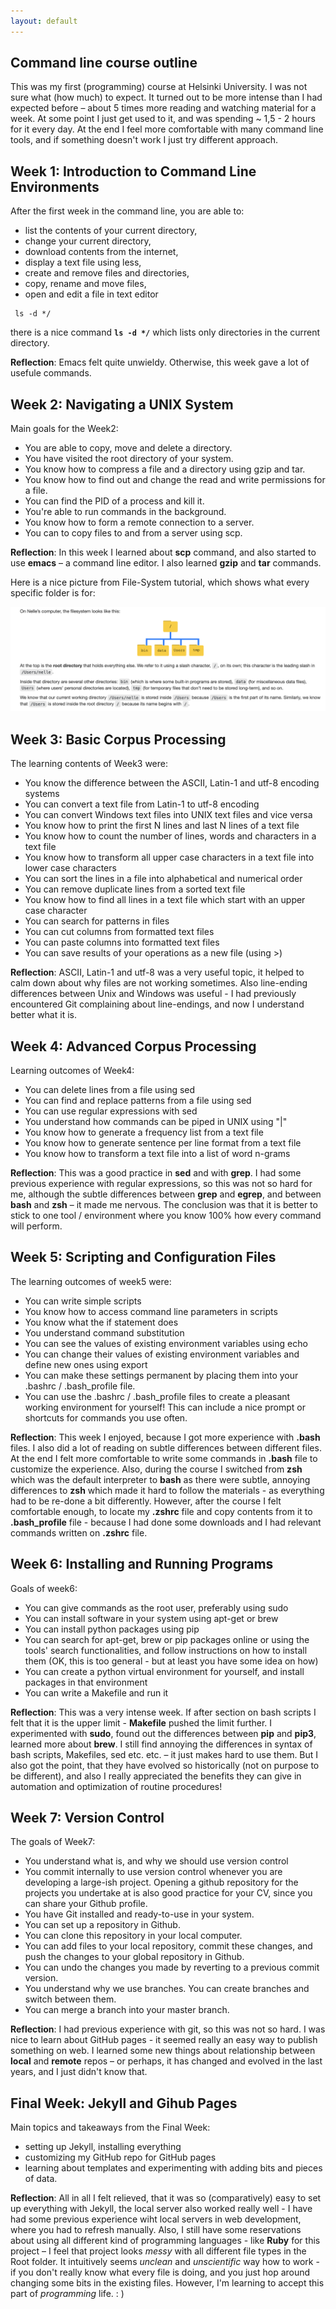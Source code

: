 ```yaml
---
layout: default
---
```


## Command line course outline

This was my first (programming) course at Helsinki University. I was not sure what (how much) to expect. It turned out to be more intense than I had expected before – about 5 times more reading and watching material for a week. At some point I just get used to it, and was spending ~ 1,5 - 2 hours for it every day. At the end I feel more comfortable with many command line tools, and if something doesn't work I just try different approach.


## Week 1: Introduction to Command Line Environments

After the first week in the command line, you are able to:
+ list the contents of your current directory,
+ change your current directory, 
+ download contents from the internet, 
+ display a text file using less,
+ create and remove files and directories,
+ copy, rename and move files,
+ open and edit a file in text editor

```
 ls -d */
```

there is a nice command **`ls -d */`** which lists only directories in the current directory.

**Reflection**: Emacs felt quite unwieldy. Otherwise, this week gave a lot of usefule commands.

## Week 2: Navigating a UNIX System

Main goals for the Week2:
+ You are able to copy, move and delete a directory.
+ You have visited the root directory of your system. 
+ You know how to compress a file and a directory using gzip and tar.
+ You know how to find out and change the read and write permissions for a file.
+ You can find the PID of a process and kill it.
+ You're able to run commands in the background.
+ You know how to form a remote connection to a server.
+ You can to copy files to and from a server using scp.

**Reflection**: In this week I learned about **scp** command, and also started to use **emacs** – a command line editor. I also learned **gzip** and **tar** commands.

Here is a nice picture from File-System tutorial, which shows what every specific folder is for:

![ alt there should be a picture of File-System][logo]

<!-- [logo]: https://github.com/adam-p/markdown-here/raw/master/src/common/images/icon48.png "Logo Title Text 2" -->

[logo]: https://github.com/haraldsDev/haraldsDev.github.io/blob/master/assets/img/File-System-Picture.png "A picture of File System on Unix"

<!-- [logo]: /Users/Haralds/src/cmd-website/haraldsDev.github.io/assets/img/File-System-Picture.png "A picture of File System on Unix" -->

<!-- /Users/Haralds/src/cmd-website/haraldsDev.github.io/cmdline_course.md -->



## Week 3: Basic Corpus Processing

The learning contents of Week3 were:

+ You know the difference between the ASCII, Latin-1 and utf-8 encoding systems
+ You can convert a text file from Latin-1 to utf-8 encoding
+ You can convert Windows text files into UNIX text files and vice versa
+ You know how to print the first N lines and last N lines of a text file
+ You know how to count the number of lines, words and characters in a text file
+ You know how to transform all upper case characters in a text file into lower case characters
+ You can sort the lines in a file into alphabetical and numerical order
+ You can remove duplicate lines from a sorted text file
+ You know how to find all lines in a text file which start with an upper case character
+ You can search for patterns in files
+ You can cut columns from formatted text files
+ You can paste columns into formatted text files
+ You can save results of your operations as a new file (using >)

**Reflection**: ASCII, Latin-1 and utf-8 was a very useful topic, it helped to calm down about why files are not working sometimes. Also line-ending differences between Unix and Windows was useful - I had previously encountered Git complaining about line-endings, and now I understand better what it is.


## Week 4: Advanced Corpus Processing

Learning outcomes of Week4:

+ You can delete lines from a file using sed
+ You can find and replace patterns from a file using sed
+ You can use regular expressions with sed
+ You understand how commands can be piped in UNIX using "|"
+ You know how to generate a frequency list from a text file
+ You know how to generate sentence per line format from a text file
+ You know how to transform a text file into a list of word n-grams

**Reflection**: This was a good practice in **sed** and with **grep**. I had some previous experience with regular expressions, so this was not so hard for me, although the subtle differences between **grep** and **egrep**, and between **bash** and **zsh** – it made me nervous. The conclusion was that it is better to stick to one tool / environment where you know 100% how every command will perform.


## Week 5: Scripting and Configuration Files

The learning outcomes of week5 were:

+ You can write simple scripts
+ You know how to access command line parameters in scripts
+ You know what the if statement does
+ You understand command substitution
+ You can see the values of existing environment variables using echo
+ You can change their values of existing environment variables and define new ones using export
+ You can make these settings permanent by placing them into your .bashrc / .bash_profile file.
+ You can use the .bashrc / .bash_profile files to create a pleasant working environment for yourself! This can include a nice prompt or shortcuts for commands you use often.

**Reflection**: This week I enjoyed, because I got more experience with **.bash** files. I also did a lot of reading on subtle differences between different files. At the end I felt more comfortable to write some commands in **.bash** file to customize the experience. Also, during the course I switched from **zsh** which was the default interpreter to **bash** as there were subtle, annoying differences to **zsh** which made it hard to follow the materials - as everything had to be re-done a bit differently.
However, after the course I felt comfortable enough, to locate my **.zshrc** file and copy contents from it to **.bash_profile** file - because I had done some downloads and I had relevant commands written on **.zshrc** file.



## Week 6: Installing and Running Programs

Goals of week6:

+ You can give commands as the root user, preferably using sudo
+ You can install software in your system using apt-get or brew
+ You can install python packages using pip
+ You can search for apt-get, brew or pip packages online or using the tools' search functionalities, and follow instructions on how to install them (OK, this is too general - but at least you have some idea on how)
+ You can create a python virtual environment for yourself, and install packages in that environment
+ You can write a Makefile and run it

**Reflection**: This was a very intense week. If after section on bash scripts I felt that it is the upper limit - **Makefile** pushed the limit further. I experimented with **sudo**, found out the differences between **pip** and **pip3**, learned more about **brew**. I still find annoying the differences in syntax of bash scripts, Makefiles, sed etc. etc. – it just makes hard to use them. But I also got the point, that they have evolved so historically (not on purpose to be different), and also I really appreciated the benefits they can give in automation and optimization of routine procedures!


## Week 7: Version Control

The goals of Week7:

+ You understand what is, and why we should use version control
+ You commit internally to use version control whenever you are developing a large-ish project. Opening a github repository for the projects you undertake at is also good practice for your CV, since you can share your Github profile.
+ You have Git installed and ready-to-use in your system.
+ You can set up a repository in Github.
+ You can clone this repository in your local computer.
+ You can add files to your local repository, commit these changes, and push the changes to your global repository in Github.
+ You can undo the changes you made by reverting to a previous commit version.
+ You understand why we use branches. You can create branches and switch between them.
+ You can merge a branch into your master branch.

**Reflection**: I had previous experience with git, so this was not so hard. I was nice to learn about GitHub pages - it seemed really an easy way to publish something on web. I learned some new things about relationship between **local** and **remote** repos – or perhaps, it has changed and evolved in the last years, and I just didn't know that.


## Final Week: Jekyll and Gihub Pages

Main topics and takeaways from the Final Week:

+ setting up Jekyll, installing everything
+ customizing my GitHub repo for GitHub pages
+ learning about templates and experimenting with adding bits and pieces of data.

**Reflection**: All in all I felt relieved, that it was so (comparatively) easy to set up everything with Jekyll, the local server also worked really well - I have had some previous experience wiht local servers in web development, where you had to refresh manually. Also, I still have some reservations about using all different kind of programming languages - like **Ruby** for this project – I feel that project looks *messy* with all different file types in the Root folder. It intuitively seems *unclean* and *unscientific* way how to work - if you  don't really know what every file is doing, and you just hop around changing some bits in the existing files. However, I'm learning to accept this part of *programming* life. : )


